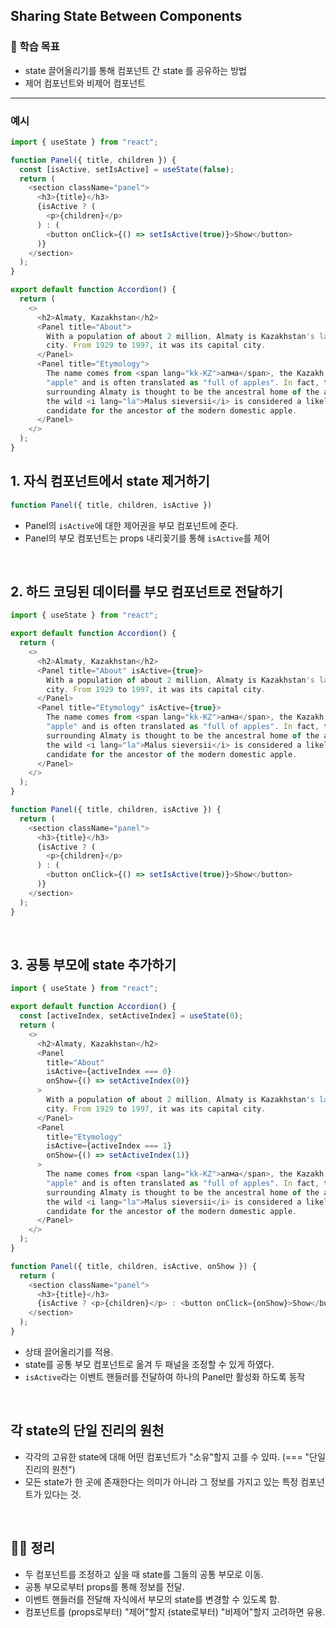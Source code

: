 ## Sharing State Between Components

### 📌 학습 목표

- state 끌어올리기를 통해 컴포넌트 간 state 를 공유하는 방법
- 제어 컴포넌트와 비제어 컴포넌트

---

### 예시

```javascript
import { useState } from "react";

function Panel({ title, children }) {
  const [isActive, setIsActive] = useState(false);
  return (
    <section className="panel">
      <h3>{title}</h3>
      {isActive ? (
        <p>{children}</p>
      ) : (
        <button onClick={() => setIsActive(true)}>Show</button>
      )}
    </section>
  );
}

export default function Accordion() {
  return (
    <>
      <h2>Almaty, Kazakhstan</h2>
      <Panel title="About">
        With a population of about 2 million, Almaty is Kazakhstan's largest
        city. From 1929 to 1997, it was its capital city.
      </Panel>
      <Panel title="Etymology">
        The name comes from <span lang="kk-KZ">алма</span>, the Kazakh word for
        "apple" and is often translated as "full of apples". In fact, the region
        surrounding Almaty is thought to be the ancestral home of the apple, and
        the wild <i lang="la">Malus sieversii</i> is considered a likely
        candidate for the ancestor of the modern domestic apple.
      </Panel>
    </>
  );
}
```

## 1. 자식 컴포넌트에서 state 제거하기

```javascript
function Panel({ title, children, isActive })
```

- Panel의 `isActive`에 대한 제어권을 부모 컴포넌트에 준다.
- Panel의 부모 컴포넌트는 props 내리꽂기를 통해 `isActive`를 제어

<br>

## 2. 하드 코딩된 데이터를 부모 컴포넌트로 전달하기

```javascript
import { useState } from "react";

export default function Accordion() {
  return (
    <>
      <h2>Almaty, Kazakhstan</h2>
      <Panel title="About" isActive={true}>
        With a population of about 2 million, Almaty is Kazakhstan's largest
        city. From 1929 to 1997, it was its capital city.
      </Panel>
      <Panel title="Etymology" isActive={true}>
        The name comes from <span lang="kk-KZ">алма</span>, the Kazakh word for
        "apple" and is often translated as "full of apples". In fact, the region
        surrounding Almaty is thought to be the ancestral home of the apple, and
        the wild <i lang="la">Malus sieversii</i> is considered a likely
        candidate for the ancestor of the modern domestic apple.
      </Panel>
    </>
  );
}

function Panel({ title, children, isActive }) {
  return (
    <section className="panel">
      <h3>{title}</h3>
      {isActive ? (
        <p>{children}</p>
      ) : (
        <button onClick={() => setIsActive(true)}>Show</button>
      )}
    </section>
  );
}
```

<br>

## 3. 공통 부모에 state 추가하기

```javascript
import { useState } from "react";

export default function Accordion() {
  const [activeIndex, setActiveIndex] = useState(0);
  return (
    <>
      <h2>Almaty, Kazakhstan</h2>
      <Panel
        title="About"
        isActive={activeIndex === 0}
        onShow={() => setActiveIndex(0)}
      >
        With a population of about 2 million, Almaty is Kazakhstan's largest
        city. From 1929 to 1997, it was its capital city.
      </Panel>
      <Panel
        title="Etymology"
        isActive={activeIndex === 1}
        onShow={() => setActiveIndex(1)}
      >
        The name comes from <span lang="kk-KZ">алма</span>, the Kazakh word for
        "apple" and is often translated as "full of apples". In fact, the region
        surrounding Almaty is thought to be the ancestral home of the apple, and
        the wild <i lang="la">Malus sieversii</i> is considered a likely
        candidate for the ancestor of the modern domestic apple.
      </Panel>
    </>
  );
}

function Panel({ title, children, isActive, onShow }) {
  return (
    <section className="panel">
      <h3>{title}</h3>
      {isActive ? <p>{children}</p> : <button onClick={onShow}>Show</button>}
    </section>
  );
}
```

- 상태 끌어올리기를 적용.
- state를 공통 부모 컴포넌트로 옮겨 두 패널을 조정할 수 있게 하였다.
- `isActive`라는 이벤트 핸들러를 전달하여 하나의 Panel만 활성화 하도록 동작

<br>

## 각 state의 단일 진리의 원천

- 각각의 고유한 state에 대해 어떤 컴포넌트가 "소유"할지 고를 수 있따. (=== "단일 진리의 원천")
- 모든 state가 한 곳에 존재한다는 의미가 아니라 그 정보를 가지고 있는 특정 컴포넌트가 있다는 것.

<br>

## 👨‍💻 정리

- 두 컴포넌트를 조정하고 싶을 때 state를 그들의 공통 부모로 이동.
- 공통 부모로부터 props를 통해 정보를 전달.
- 이벤트 핸들러를 전달해 자식에서 부모의 state를 변경할 수 있도록 함.
- 컴포넌트를 (props로부터) "제어"할지 (state로부터) "비제어"할지 고려하면 유용.
